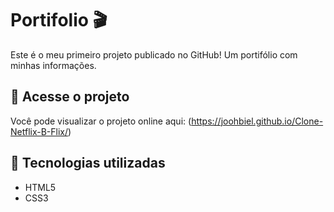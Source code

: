 # Portifolio 🎬

Este é o meu primeiro projeto publicado no GitHub! Um portifólio com minhas informações.
## 🔗 Acesse o projeto

Você pode visualizar o projeto online aqui: (https://joohbiel.github.io/Clone-Netflix-B-Flix/)

## 🚀 Tecnologias utilizadas

- HTML5
- CSS3


